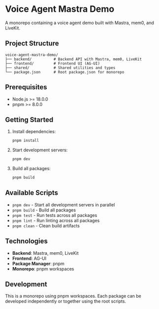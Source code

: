 # Voice Agent Mastra Demo

A monorepo containing a voice agent demo built with Mastra, mem0, and LiveKit.

## Project Structure

```
voice-agent-mastra-demo/
├── backend/          # Backend API with Mastra, mem0, LiveKit
├── frontend/         # Frontend UI (AG-UI)
├── shared/           # Shared utilities and types
└── package.json      # Root package.json for monorepo
```

## Prerequisites

- Node.js >= 18.0.0
- pnpm >= 8.0.0

## Getting Started

1. Install dependencies:
   ```bash
   pnpm install
   ```

2. Start development servers:
   ```bash
   pnpm dev
   ```

3. Build all packages:
   ```bash
   pnpm build
   ```

## Available Scripts

- `pnpm dev` - Start all development servers in parallel
- `pnpm build` - Build all packages
- `pnpm test` - Run tests across all packages
- `pnpm lint` - Run linting across all packages
- `pnpm clean` - Clean build artifacts

## Technologies

- **Backend**: Mastra, mem0, LiveKit
- **Frontend**: AG-UI
- **Package Manager**: pnpm
- **Monorepo**: pnpm workspaces

## Development

This is a monorepo using pnpm workspaces. Each package can be developed independently or together using the root scripts. 